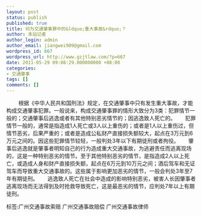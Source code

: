 ```yaml
---
layout: post
status: publish
published: true
title: 何为交通肇事罪中的&ldquo;重大事故&rdquo;？
author: 本站记者
author_login: admin
author_email: jiangwei909@gmail.com
wordpress_id: 667
wordpress_url: http://www.gzjtlaw.com/?p=667
date: 2011-05-29 09:08:29.000000000 +08:00
categories:
- 交通肇事
tags: []
comments: []
---
```

　　 根据《中华人民共和国刑法》规定，在交通肇事中只有发生重大事故，才能构成交通肇事犯罪。一般说来，构成交通肇事罪的情形大致分为3类：犯罪情节一般的；交通肇事后逃逸或者有其他特别恶劣情节的；因逃逸致人死亡的。　　 犯罪情节一般的，通常是指造成1人死亡或3人以上重伤的；或者是1人以上重伤过，但情节恶劣，后果严重的；或者是造成公私财产直接损失额较大，起点在3万元到6万元之间的。因这些犯罪情节较轻，一般判处3年以下有期徒刑或者拘役。　　 肇事后逃逸就是肇事者明知自己的行为造成重大交通事故，为逃避责任而逃离现场的，这是一种特别恶劣的情节。至于其他特别恶劣的情节，是指造成2人以上死亡，或造成人身和财产直接损失额，起点在6万元到10万元之间；酒后驾车和无证驾车而导致重大交通事故的。这些属于影响更加恶劣的情节，一般会判处3年至7年有期徒刑。　　 逃逸致人死亡在社会中造成的影响特别恶劣，被害人长因肇事者逃离现场而无法得到及时抢救导致死亡，这是最恶劣的情节，应判处7年以上有期徒刑。标签:广州交通事故索赔 广州交通事故赔偿 广州交通事故律师
